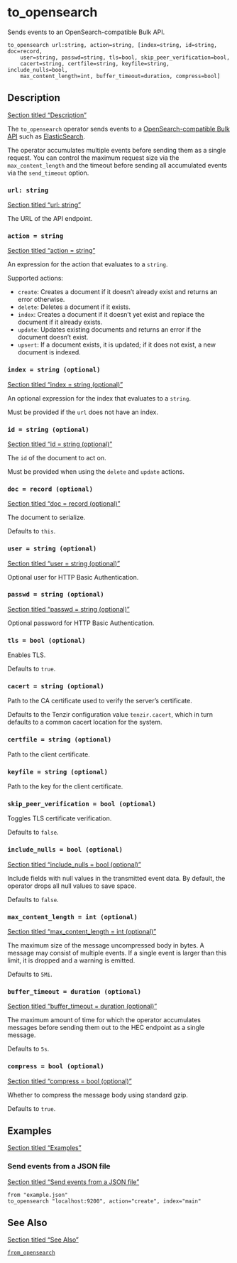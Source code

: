 # to_opensearch

Sends events to an OpenSearch-compatible Bulk API.

```tql
to_opensearch url:string, action=string, [index=string, id=string, doc=record,
    user=string, passwd=string, tls=bool, skip_peer_verification=bool,
    cacert=string, certfile=string, keyfile=string, include_nulls=bool,
    max_content_length=int, buffer_timeout=duration, compress=bool]
```

## Description

[Section titled “Description”](#description)

The `to_opensearch` operator sends events to a [OpenSearch-compatible Bulk API](https://opensearch.org/docs/latest/api-reference/document-apis/bulk/) such as [ElasticSearch](https://www.elastic.co/elasticsearch).

The operator accumulates multiple events before sending them as a single request. You can control the maximum request size via the `max_content_length` and the timeout before sending all accumulated events via the `send_timeout` option.

### `url: string`

[Section titled “url: string”](#url-string)

The URL of the API endpoint.

### `action = string`

[Section titled “action = string”](#action--string)

An expression for the action that evaluates to a `string`.

Supported actions:

* `create`: Creates a document if it doesn’t already exist and returns an error otherwise.
* `delete`: Deletes a document if it exists.
* `index`: Creates a document if it doesn’t yet exist and replace the document if it already exists.
* `update`: Updates existing documents and returns an error if the document doesn’t exist.
* `upsert`: If a document exists, it is updated; if it does not exist, a new document is indexed.

### `index = string (optional)`

[Section titled “index = string (optional)”](#index--string-optional)

An optional expression for the index that evaluates to a `string`.

Must be provided if the `url` does not have an index.

### `id = string (optional)`

[Section titled “id = string (optional)”](#id--string-optional)

The `id` of the document to act on.

Must be provided when using the `delete` and `update` actions.

### `doc = record (optional)`

[Section titled “doc = record (optional)”](#doc--record-optional)

The document to serialize.

Defaults to `this`.

### `user = string (optional)`

[Section titled “user = string (optional)”](#user--string-optional)

Optional user for HTTP Basic Authentication.

### `passwd = string (optional)`

[Section titled “passwd = string (optional)”](#passwd--string-optional)

Optional password for HTTP Basic Authentication.

### `tls = bool (optional)`

Enables TLS.

Defaults to `true`.

### `cacert = string (optional)`

Path to the CA certificate used to verify the server’s certificate.

Defaults to the Tenzir configuration value `tenzir.cacert`, which in turn defaults to a common cacert location for the system.

### `certfile = string (optional)`

Path to the client certificate.

### `keyfile = string (optional)`

Path to the key for the client certificate.

### `skip_peer_verification = bool (optional)`

Toggles TLS certificate verification.

Defaults to `false`.

### `include_nulls = bool (optional)`

[Section titled “include\_nulls = bool (optional)”](#include_nulls--bool-optional)

Include fields with null values in the transmitted event data. By default, the operator drops all null values to save space.

Defaults to `false`.

### `max_content_length = int (optional)`

[Section titled “max\_content\_length = int (optional)”](#max_content_length--int-optional)

The maximum size of the message uncompressed body in bytes. A message may consist of multiple events. If a single event is larger than this limit, it is dropped and a warning is emitted.

Defaults to `5Mi`.

### `buffer_timeout = duration (optional)`

[Section titled “buffer\_timeout = duration (optional)”](#buffer_timeout--duration-optional)

The maximum amount of time for which the operator accumulates messages before sending them out to the HEC endpoint as a single message.

Defaults to `5s`.

### `compress = bool (optional)`

[Section titled “compress = bool (optional)”](#compress--bool-optional)

Whether to compress the message body using standard gzip.

Defaults to `true`.

## Examples

[Section titled “Examples”](#examples)

### Send events from a JSON file

[Section titled “Send events from a JSON file”](#send-events-from-a-json-file)

```tql
from "example.json"
to_opensearch "localhost:9200", action="create", index="main"
```

## See Also

[Section titled “See Also”](#see-also)

[`from_opensearch`](/reference/operators/from_opensearch)